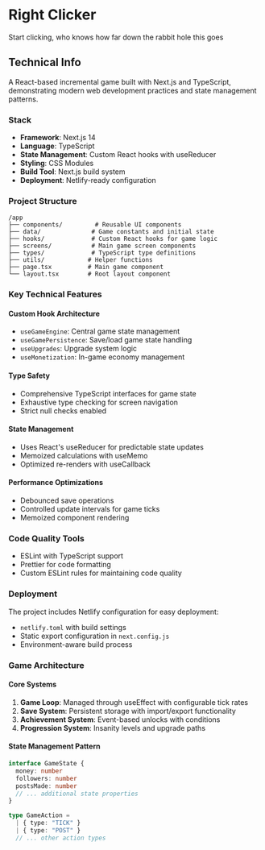 # Right Clicker

Start clicking, who knows how far down the rabbit hole this goes

## Technical Info

A React-based incremental game built with Next.js and TypeScript, demonstrating modern web development practices and state management patterns.

### Stack

- **Framework**: Next.js 14
- **Language**: TypeScript
- **State Management**: Custom React hooks with useReducer
- **Styling**: CSS Modules
- **Build Tool**: Next.js build system
- **Deployment**: Netlify-ready configuration

### Project Structure

```
/app
├── components/         # Reusable UI components
├── data/              # Game constants and initial state
├── hooks/             # Custom React hooks for game logic
├── screens/           # Main game screen components
├── types/             # TypeScript type definitions
├── utils/            # Helper functions
├── page.tsx          # Main game component
└── layout.tsx        # Root layout component
```

### Key Technical Features

#### Custom Hook Architecture
- `useGameEngine`: Central game state management
- `useGamePersistence`: Save/load game state handling
- `useUpgrades`: Upgrade system logic
- `useMonetization`: In-game economy management

#### Type Safety
- Comprehensive TypeScript interfaces for game state
- Exhaustive type checking for screen navigation
- Strict null checks enabled

#### State Management
- Uses React's useReducer for predictable state updates
- Memoized calculations with useMemo
- Optimized re-renders with useCallback

#### Performance Optimizations
- Debounced save operations
- Controlled update intervals for game ticks
- Memoized component rendering

### Code Quality Tools

- ESLint with TypeScript support
- Prettier for code formatting
- Custom ESLint rules for maintaining code quality

### Deployment
The project includes Netlify configuration for easy deployment:
- `netlify.toml` with build settings
- Static export configuration in `next.config.js`
- Environment-aware build process

### Game Architecture

#### Core Systems
1. **Game Loop**: Managed through useEffect with configurable tick rates
2. **Save System**: Persistent storage with import/export functionality
3. **Achievement System**: Event-based unlocks with conditions
4. **Progression System**: Insanity levels and upgrade paths

#### State Management Pattern
```typescript
interface GameState {
  money: number
  followers: number
  postsMade: number
  // ... additional state properties
}

type GameAction = 
  | { type: "TICK" }
  | { type: "POST" }
  // ... other action types
```